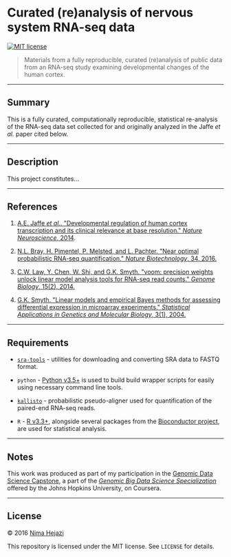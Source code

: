 # Curated (re)analysis of nervous system RNA-seq data

[![MIT license](http://img.shields.io/badge/license-MIT-brightgreen.svg)](http://opensource.org/licenses/MIT)

> Materials from a fully reproducible, curated (re)analysis of public data from
> an RNA-seq study examining developmental changes of the human cortex.

---

## Summary

This is a fully curated, computationally reproducible, statistical re-analysis
of the RNA-seq data set collected for and originally analyzed in the Jaffe _et
al._ paper cited below.

---

## Description

This project constitutes...

---

## References

1. [A.E. Jaffe _et al._. "Developmental regulation of human cortex transcription
    and its clinical relevance at base resolution." _Nature Neuroscience_,
    2014](http://www.nature.com/neuro/journal/v18/n1/abs/nn.3898.html).

2. [N.L. Bray, H. Pimentel, P. Melsted, and L. Pachter. "Near optimal
    probabilistic RNA-seq quantification." _Nature Biotechnology_, 34,
    2016.](http://www.nature.com/nbt/journal/v34/n5/full/nbt.3519.html)

3. [C.W. Law, Y. Chen, W. Shi, and G.K. Smyth. "voom: precision weights unlock
    linear model analysis tools for RNA-seq read counts." _Genome Biology_,
    15(2),
    2014.](https://genomebiology.biomedcentral.com/articles/10.1186/gb-2014-15-2-r29)

4. [G.K. Smyth. "Linear models and empirical Bayes methods for assessing
    differential expression in microarray experiments." _Statistical
    Applications in Genetics and Molecular Biology_, 3(1),
    2004.](http://www.statsci.org/smyth/pubs/ebayes.pdf)

---

## Requirements

* [`sra-tools`](https://github.com/ncbi/sra-tools) - utilities for downloading
    and converting SRA data to FASTQ format.

* `python` - [Python v3.5+](https://www.python.org/downloads/) is used to build
    build wrapper scripts for easily using necessary command line tools.

* [`kallisto`](https://pachterlab.github.io/kallisto/) - probabilistic
    pseudo-aligner used for quantification of the paired-end RNA-seq reads.

* `R` - [R v3.3+](https://www.r-project.org), alongside several packages from
    the [Bioconductor project](http://www.bioconductor.org), are used for
    statistical analysis.

---

## Notes

This work was produced as part of  my participation in the [Genomic Data
Science Capstone](https://www.coursera.org/learn/genomic-data-science-project),
a part of the [_Genomic Big Data Science
Specialization_](https://www.coursera.org/specializations/genomic-data-science)
offered by the Johns Hopkins University, on Coursera.

---

## License

&copy; 2016 [Nima Hejazi](http://nimahejazi.org)

This repository is licensed under the MIT license. See `LICENSE` for details.
